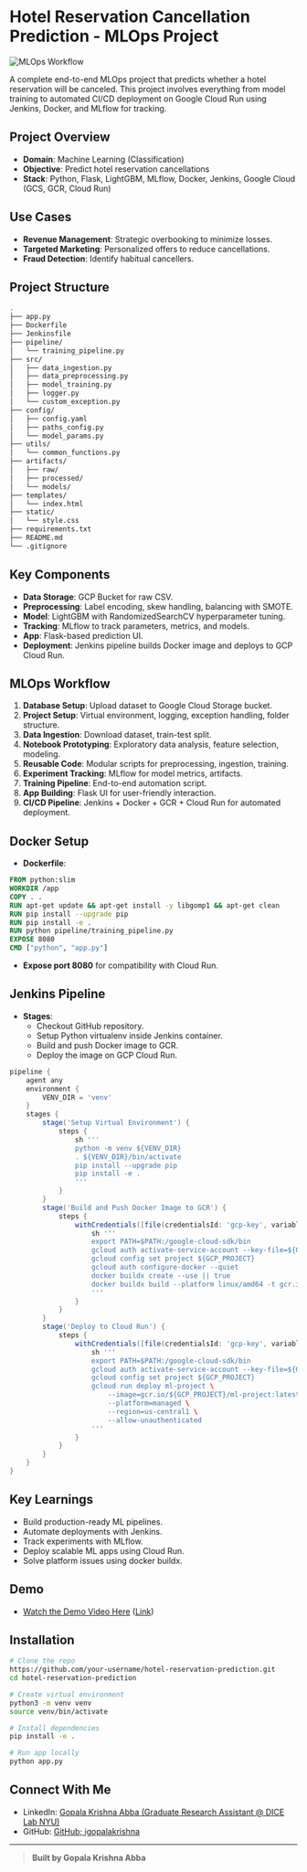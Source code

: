 # Hotel Reservation Cancellation Prediction - MLOps Project

![MLOps Workflow](https://img.shields.io/badge/MLOps-Production%20Ready-green)

A complete end-to-end MLOps project that predicts whether a hotel reservation will be canceled. This project involves everything from model training to automated CI/CD deployment on Google Cloud Run using Jenkins, Docker, and MLflow for tracking.

## Project Overview

- **Domain**: Machine Learning (Classification)
- **Objective**: Predict hotel reservation cancellations
- **Stack**: Python, Flask, LightGBM, MLflow, Docker, Jenkins, Google Cloud (GCS, GCR, Cloud Run)

## Use Cases

- **Revenue Management**: Strategic overbooking to minimize losses.
- **Targeted Marketing**: Personalized offers to reduce cancellations.
- **Fraud Detection**: Identify habitual cancellers.

## Project Structure

```bash
.
├── app.py
├── Dockerfile
├── Jenkinsfile
├── pipeline/
│   └── training_pipeline.py
├── src/
│   ├── data_ingestion.py
│   ├── data_preprocessing.py
│   ├── model_training.py
│   ├── logger.py
│   └── custom_exception.py
├── config/
│   ├── config.yaml
│   ├── paths_config.py
│   └── model_params.py
├── utils/
│   └── common_functions.py
├── artifacts/
│   ├── raw/
│   ├── processed/
│   └── models/
├── templates/
│   └── index.html
├── static/
│   └── style.css
├── requirements.txt
├── README.md
└── .gitignore
```

## Key Components

- **Data Storage**: GCP Bucket for raw CSV.
- **Preprocessing**: Label encoding, skew handling, balancing with SMOTE.
- **Model**: LightGBM with RandomizedSearchCV hyperparameter tuning.
- **Tracking**: MLflow to track parameters, metrics, and models.
- **App**: Flask-based prediction UI.
- **Deployment**: Jenkins pipeline builds Docker image and deploys to GCP Cloud Run.

## MLOps Workflow

1. **Database Setup**: Upload dataset to Google Cloud Storage bucket.
2. **Project Setup**: Virtual environment, logging, exception handling, folder structure.
3. **Data Ingestion**: Download dataset, train-test split.
4. **Notebook Prototyping**: Exploratory data analysis, feature selection, modeling.
5. **Reusable Code**: Modular scripts for preprocessing, ingestion, training.
6. **Experiment Tracking**: MLflow for model metrics, artifacts.
7. **Training Pipeline**: End-to-end automation script.
8. **App Building**: Flask UI for user-friendly interaction.
9. **CI/CD Pipeline**: Jenkins + Docker + GCR + Cloud Run for automated deployment.

## Docker Setup

- **Dockerfile**:

```Dockerfile
FROM python:slim
WORKDIR /app
COPY . .
RUN apt-get update && apt-get install -y libgomp1 && apt-get clean
RUN pip install --upgrade pip
RUN pip install -e .
RUN python pipeline/training_pipeline.py
EXPOSE 8080
CMD ["python", "app.py"]
```

- **Expose port 8080** for compatibility with Cloud Run.

## Jenkins Pipeline

- **Stages**:
  - Checkout GitHub repository.
  - Setup Python virtualenv inside Jenkins container.
  - Build and push Docker image to GCR.
  - Deploy the image on GCP Cloud Run.

```groovy
pipeline {
    agent any
    environment {
        VENV_DIR = 'venv'
    }
    stages {
        stage('Setup Virtual Environment') {
            steps {
                sh '''
                python -m venv ${VENV_DIR}
                . ${VENV_DIR}/bin/activate
                pip install --upgrade pip
                pip install -e .
                '''
            }
        }
        stage('Build and Push Docker Image to GCR') {
            steps {
                withCredentials([file(credentialsId: 'gcp-key', variable : 'GOOGLE_APPLICATION_CREDENTIALS')]){
                    sh '''
                    export PATH=$PATH:/google-cloud-sdk/bin
                    gcloud auth activate-service-account --key-file=${GOOGLE_APPLICATION_CREDENTIALS}
                    gcloud config set project ${GCP_PROJECT}
                    gcloud auth configure-docker --quiet
                    docker buildx create --use || true
                    docker buildx build --platform linux/amd64 -t gcr.io/${GCP_PROJECT}/ml-project:latest . --push
                    '''
                }
            }
        }
        stage('Deploy to Cloud Run') {
            steps {
                withCredentials([file(credentialsId: 'gcp-key', variable : 'GOOGLE_APPLICATION_CREDENTIALS')]){
                    sh '''
                    export PATH=$PATH:/google-cloud-sdk/bin
                    gcloud auth activate-service-account --key-file=${GOOGLE_APPLICATION_CREDENTIALS}
                    gcloud config set project ${GCP_PROJECT}
                    gcloud run deploy ml-project \
                        --image=gcr.io/${GCP_PROJECT}/ml-project:latest \
                        --platform=managed \
                        --region=us-central1 \
                        --allow-unauthenticated
                    '''
                }
            }
        }
    }
}
```

## Key Learnings

- Build production-ready ML pipelines.
- Automate deployments with Jenkins.
- Track experiments with MLflow.
- Deploy scalable ML apps using Cloud Run.
- Solve platform issues using docker buildx.

## Demo

- [Watch the Demo Video Here]() ([Link](https://vimeo.com/1076270673?share=copy#t=0))

## Installation

```bash
# Clone the repo
https://github.com/your-username/hotel-reservation-prediction.git
cd hotel-reservation-prediction

# Create virtual environment
python3 -m venv venv
source venv/bin/activate

# Install dependencies
pip install -e .

# Run app locally
python app.py
```

## Connect With Me

- LinkedIn: [Gopala Krishna Abba (Graduate Research Assistant @ DICE Lab NYU)](https://linkedin.com/in/igopalakrishna)
- GitHub: [GitHub; igopalakrishna](https://github.com/igopalakrishna)

---

> **Built by Gopala Krishna Abba**

